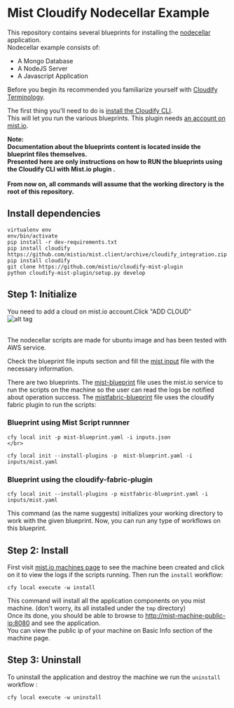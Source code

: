 # Mist Cloudify Nodecellar Example


This repository contains several blueprints for installing the
[nodecellar](http://coenraets.org/blog/2012/10/nodecellar-sample-application-with-backbone-js-twitter-bootstrap-node-js-express-and-mongodb/)
application.<br>
Nodecellar example consists of:

- A Mongo Database
- A NodeJS Server
- A Javascript Application

Before you begin its recommended you familiarize yourself with
[Cloudify Terminology](http://getcloudify.org/guide/3.1/reference-terminology.html).

The first thing you'll need to do is
[install the Cloudify CLI](http://getcloudify.org/guide/3.1/installation-cli.html).
<br>
This will let you run the various blueprints.
This plugin needs [an account on mist.io](https://mist.io/).

**Note: <br>Documentation about the blueprints content is located inside the blueprint files themselves.
<br>Presented here are only instructions on how to RUN the blueprints using the Cloudify CLI with Mist.io plugin .**
<br><br>
**From now on, all commands will assume that the working directory is the root of this repository.**

## Install dependencies
`virtualenv env` </br>
`env/bin/activate` </br>
`pip install -r dev-requirements.txt` </br>
`pip install cloudify https://github.com/mistio/mist.client/archive/cloudify_integration.zip` </br>
`pip install cloudify` </br>
`git clone https://github.com/mistio/cloudify-mist-plugin` </br>
`python cloudify-mist-plugin/setup.py develop` </br>



## Step 1: Initialize
 

You need to add a cloud on mist.io account.Click "ADD CLOUD" </br>
![alt tag](http://d33v4339jhl8k0.cloudfront.net/docs/assets/555c5984e4b01a224b425242/images/5605257f903360177092e035/file-ysREVMYhF4.png)

</br>
The nodecellar scripts are made for ubuntu image and has been tested with AWS service.

Check the blueprint file inputs section and fill
the [mist input](inputs/mist.yaml) file with the necessary information.

There are two blueprints. The [mist-blueprint](mist-blueprint.yaml) file uses the mist.io service to run the scripts on the machine so the user can read the logs be notified about operation success.
The [mistfabric-blueprint](mistfabric-blueprint.yaml) file uses the cloudify fabric plugin to run the scripts:

### Blueprint using Mist Script runnner

`cfy local init -p mist-blueprint.yaml -i inputs.json` </br>
`` </br>
`` </br>

`cfy local init --install-plugins -p  mist-blueprint.yaml -i inputs/mist.yaml` <br>

### Blueprint using the cloudify-fabric-plugin

`cfy local init --install-plugins -p mistfabric-blueprint.yaml -i inputs/mist.yaml` <br>

This command (as the name suggests) initializes your working directory to work with the given blueprint.
Now, you can run any type of workflows on this blueprint. <br>

## Step 2: Install
First visit [mist.io machines page](https://mist.io/#/machines) to see the machine been created and click on
it to view the logs if the scripts running.
Then run the `install` workflow: <br>

`cfy local execute -w install`

This command will install all the application components on you mist machine.
(don't worry, its all installed under the `tmp` directory)<br>
Once its done, you should be able to browse to [http://mist-machine-public-ip:8080](http://mist-machine-public-ip:8080) and see the application.
<br>
You can view the public ip of your machine on Basic Info  section of the machine page.


## Step 3: Uninstall

To uninstall the application and destroy the machine we run the `uninstall` workflow : <br>

`cfy local execute -w uninstall`

